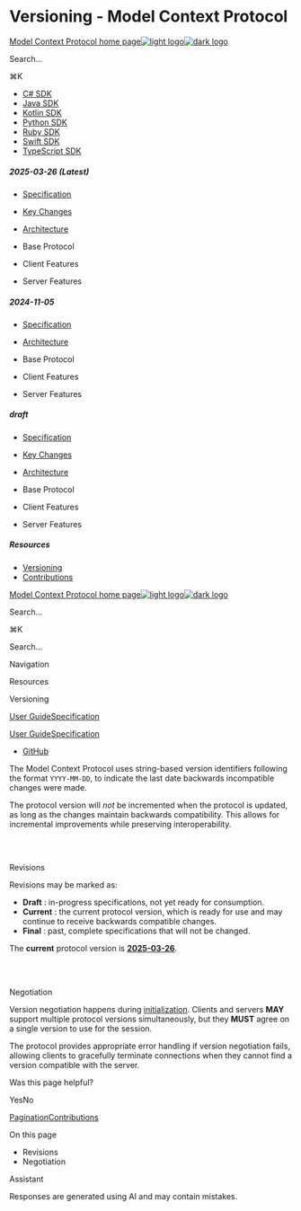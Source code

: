 # Versioning - Model Context Protocol

[Model Context Protocol home page![light logo](https://mintlify.s3.us-west-1.amazonaws.com/mcp/logo/light.svg)![dark logo](https://mintlify.s3.us-west-1.amazonaws.com/mcp/logo/dark.svg)](/)

Search...

⌘K

* [C# SDK](https://github.com/modelcontextprotocol/csharp-sdk)
* [Java SDK](https://github.com/modelcontextprotocol/java-sdk)
* [Kotlin SDK](https://github.com/modelcontextprotocol/kotlin-sdk)
* [Python SDK](https://github.com/modelcontextprotocol/python-sdk)
* [Ruby SDK](https://github.com/modelcontextprotocol/ruby-sdk)
* [Swift SDK](https://github.com/modelcontextprotocol/swift-sdk)
* [TypeScript SDK](https://github.com/modelcontextprotocol/typescript-sdk)

##### 2025-03-26 (Latest)

  * [Specification](/specification/2025-03-26)
  * [Key Changes](/specification/2025-03-26/changelog)
  * [Architecture](/specification/2025-03-26/architecture)
  * Base Protocol

  * Client Features

  * Server Features

##### 2024-11-05

  * [Specification](/specification/2024-11-05)
  * [Architecture](/specification/2024-11-05/architecture)
  * Base Protocol

  * Client Features

  * Server Features

##### draft

  * [Specification](/specification/draft)
  * [Key Changes](/specification/draft/changelog)
  * [Architecture](/specification/draft/architecture)
  * Base Protocol

  * Client Features

  * Server Features

##### Resources

  * [Versioning](/specification/versioning)
  * [Contributions](/specification/contributing)

[Model Context Protocol home page![light logo](https://mintlify.s3.us-west-1.amazonaws.com/mcp/logo/light.svg)![dark logo](https://mintlify.s3.us-west-1.amazonaws.com/mcp/logo/dark.svg)](/)

Search...

⌘K

Search...

Navigation

Resources

Versioning

[User Guide](/introduction)[Specification](/specification/2025-03-26)

[User Guide](/introduction)[Specification](/specification/2025-03-26)

* [GitHub](https://github.com/modelcontextprotocol)

The Model Context Protocol uses string-based version identifiers following the format `YYYY-MM-DD`, to indicate the last date backwards incompatible changes were made.

The protocol version will _not_ be incremented when the protocol is updated, as long as the changes maintain backwards compatibility. This allows for incremental improvements while preserving interoperability.

## 

​

Revisions

Revisions may be marked as:

  * **Draft** : in-progress specifications, not yet ready for consumption.
  * **Current** : the current protocol version, which is ready for use and may continue to receive backwards compatible changes.
  * **Final** : past, complete specifications that will not be changed.

The **current** protocol version is [**2025-03-26**](/specification/2025-03-26).

## 

​

Negotiation

Version negotiation happens during [initialization](/specification/2025-03-26/basic/lifecycle#initialization). Clients and servers **MAY** support multiple protocol versions simultaneously, but they **MUST** agree on a single version to use for the session.

The protocol provides appropriate error handling if version negotiation fails, allowing clients to gracefully terminate connections when they cannot find a version compatible with the server.

Was this page helpful?

YesNo

[Pagination](/specification/draft/server/utilities/pagination)[Contributions](/specification/contributing)

On this page

  * Revisions
  * Negotiation

Assistant

Responses are generated using AI and may contain mistakes.